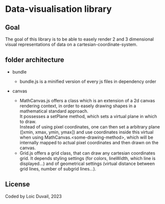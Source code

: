 # Data-visualisation library

## Goal

The goal of this library is to be able to easely render 2 and 3 dimensional visual representations of data on a cartesian-coordinate-system.

## folder architecture

- bundle

  - bundle.js is a minified version of every js files in dependency order

- canvas

  - MathCanvas.js offers a class which is an extension of a 2d canvas rendering context, in order to easely drawing shapes in a mathematical standard approach.  
    It possesses a setPlane method, which sets a virtual plane in which to draw.  
     Instead of using pixel coordinates, one can then set a arbitrary plane (\[xmin, xmax, ymin, ymax\]) and use coordinates inside this virtual when using MathCanvas.&lt;some-drawing-method&gt;, which will be internally mapped to actual pixel coordinates and then drawn on the canvas.
  - Grid.js offers a grid class, that can draw any cartesian coordinates grid. It depends styling settings (for colors, lineWidth, which line is displayed...) and of geometrical settings (virtual distance between grid lines, number of subgrid lines...).

## License

Coded by Loic Duvail, 2023
